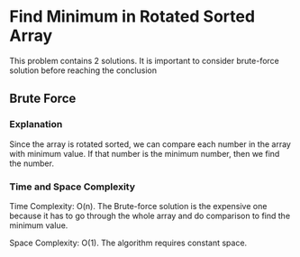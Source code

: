 # Find Minimum in Rotated Sorted Array

This problem contains 2 solutions. It is important to consider brute-force solution before reaching the conclusion

## Brute Force

### Explanation

Since the array is rotated sorted, we can compare each number in the array with minimum value. If that number is the minimum number, then we find the number.

### Time and Space Complexity

Time Complexity: O(n). The Brute-force solution is the expensive one because it has to go through the whole array and do comparison to find the minimum value.

Space Complexity: O(1). The algorithm requires constant space.
